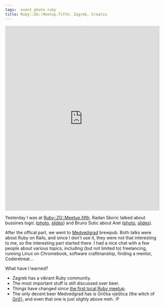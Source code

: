 ```yaml
---
tags:  event photo ruby
title: Ruby::ZG::Meetup.fifth, Zagreb, Croatia
---
```

<iframe src="https://www.facebook.com/plugins/post.php?href=https%3A%2F%2Fwww.facebook.com%2Fmedia%2Fset%2F%3Fset%3Da.10153749310732290.1073741849.735252289%26type%3D3&width=500" width="500" height="597" style="border:none;overflow:hidden" scrolling="no" frameborder="0" allowTransparency="true"></iframe>

Yesterday I was at [Ruby::ZG::Meetup.fifth](http://www.meetup.com/rubyzg/events/212405822/). Radan Skoric talked about bussines logic ([photo](https://commons.wikimedia.org/wiki/File:Ruby_Zagreb_Meetup_5_Radan_Skoric.jpg), [slides](http://radanskoric.github.io/ror_business_logic_presentation/#/)) and Bruno Sutic about Arel ([photo](https://commons.wikimedia.org/wiki/File:Ruby_Zagreb_Meetup_5_Bruno_Sutic.jpg), [slides](https://speakerdeck.com/brunosutic/introduction-to-arel)).

After the offical part, we went to [Medvedgrad](http://pivnica-medvedgrad.hr/) brewpub. Both talks were about Ruby on Rails, and since I don't use it, they were not that interesting to me, so the interesting part started there. I had a nice chat with a few people about various topics, including (but not limited to) freelancing, running Linux on Chromebook, software craftmanship, finding a mentor, Coderetreat...

What have I learned?

- Zagreb has a vibrant Ruby community.
- The most important stuff is still discussed over beer.
- Things have changed since [the first local Ruby meetup](/ruby-on-beers-1).
- The only decent beer Medvedgrad has is Grička vještica (the witch of [Grič](https://en.wikipedia.org/wiki/Gradec,_Zagreb)), and even that one is just slighly above meh. :P
